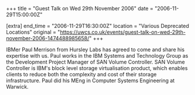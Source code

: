 +++
title = "Guest Talk on Wed 29th November 2006"
date = "2006-11-29T15:00:00Z"

[extra]
end_time = "2006-11-29T16:30:00Z"
location = "Various Deprecated Locations"
original = "https://uwcs.co.uk/events/guest-talk-on-wed-29th-november-2006-1474488985658/"
+++

IBMer Paul Merrison from Hursley Labs has agreed to come and share his expertise with us. Paul works in the IBM Systems and Technology Group as the Development Project Manager of SAN Volume Controller. SAN Volume Controller is IBM's block level storage virtualisation product, which enables clients to reduce both the complexity and cost of their storage infrastructure. Paul did his MEng in Computer Systems Engineering at Warwick.


